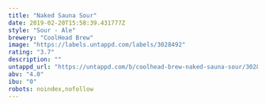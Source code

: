 ```yaml
---
title: "Naked Sauna Sour"
date: 2019-02-20T15:58:39.431777Z
style: "Sour - Ale"
brewery: "CoolHead Brew"
image: "https://labels.untappd.com/labels/3028492"
rating: "3.7"
description: ""
untappd_url: "https://untappd.com/b/coolhead-brew-naked-sauna-sour/3028492"
abv: "4.0"
ibu: "0"
robots: noindex,nofollow
---
```

